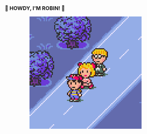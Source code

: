 ### 👋 HOWDY, I'M ROBIN! 👋

<div style="text-align:center">
  <img src="https://github.com/romatthe/romatthe/blob/master/walking.gif" alt="hey there" width=350px height=350px />
</div>
